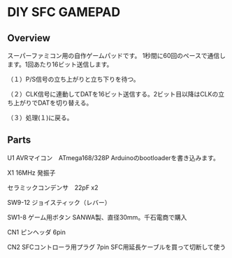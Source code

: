 # DIY SFC GAMEPAD
## Overview
スーパーファミコン用の自作ゲームパッドです。
1秒間に60回のペースで通信します。1回あたり16ビット送信します。

（１）P/S信号の立ち上がりと立ち下りを待つ。

（２）CLK信号に連動してDATを16ビット送信する。2ビット目以降はCLKの立ち上がりでDATを切り替える。

（３）処理(１)に戻る。

## Parts

U1	 AVRマイコン　ATmega168/328P  Arduinoのbootloaderを書き込みます。

X1	 16MHz 発振子

セラミックコンデンサ　22pF x2

SW9-12	 ジョイスティック（レバー）

SW1-8	 ゲーム用ボタン	 SANWA製、直径30mm。千石電商で購入

CN1	 ピンヘッダ 6pin	 

CN2	 SFCコントローラ用プラグ 7pin	 SFC用延長ケーブルを買って切断して使う

